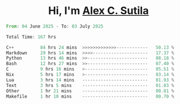 <h1 align="center">Hi, I'm <a href="https://github.com/alexsutila" target="blank">Alex C. Sutila</a></h1>

<!--START_SECTION:waka-->

```rust
From: 04 June 2025 - To: 03 July 2025

Total Time: 167 hrs

C++          84 hrs 24 mins  >>>>>>>>>>>>>------------   50.13 %
Markdown     29 hrs 14 mins  >>>>---------------------   17.37 %
Python       13 hrs 46 mins  >>-----------------------   08.18 %
Bash         12 hrs 27 mins  >>-----------------------   07.40 %
C            9 hrs 16 mins   >------------------------   05.51 %
Nix          5 hrs 17 mins   >------------------------   03.14 %
Lua          3 hrs 14 mins   -------------------------   01.93 %
Text         3 hrs 5 mins    -------------------------   01.83 %
Other        1 hr 21 mins    -------------------------   00.81 %
Makefile     1 hr 10 mins    -------------------------   00.70 %
```

<!--END_SECTION:waka-->
